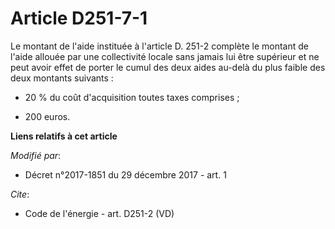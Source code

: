 # Article D251-7-1

Le montant de l'aide instituée à l'article D. 251-2 complète le montant de l'aide allouée par une collectivité locale sans
jamais lui être supérieur et ne peut avoir effet de porter le cumul des deux aides au-delà du plus faible des deux montants
suivants :

- 20 % du coût d'acquisition toutes taxes comprises ;

- 200 euros.

**Liens relatifs à cet article**

_Modifié par_:

  - Décret n°2017-1851 du 29 décembre 2017 - art. 1

_Cite_:

  - Code de l'énergie - art. D251-2 (VD)
